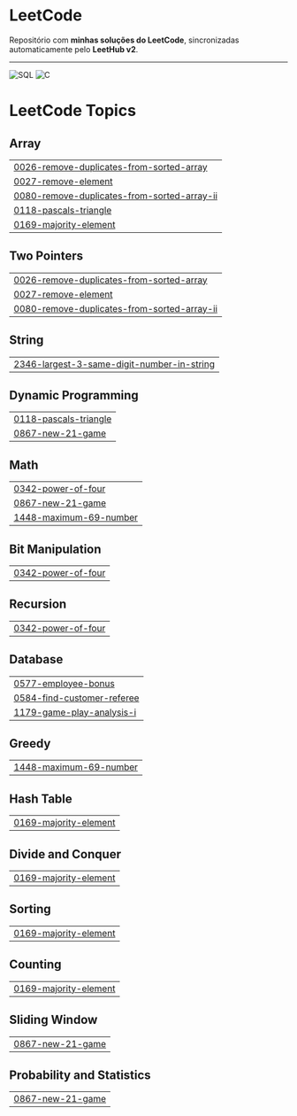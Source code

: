 # LeetCode

Repositório com **minhas soluções do LeetCode**, sincronizadas automaticamente pelo **LeetHub v2**.

---

![SQL](https://img.shields.io/badge/SQL-025E8C?style=for-the-badge&logo=postgresql&logoColor=white)
![C](https://img.shields.io/badge/C-00599C?style=for-the-badge&logo=c&logoColor=white)


<!---LeetCode Topics Start-->
# LeetCode Topics
## Array
|  |
| ------- |
| [0026-remove-duplicates-from-sorted-array](https://github.com/Scarlateli/LeetCode/tree/master/0026-remove-duplicates-from-sorted-array) |
| [0027-remove-element](https://github.com/Scarlateli/LeetCode/tree/master/0027-remove-element) |
| [0080-remove-duplicates-from-sorted-array-ii](https://github.com/Scarlateli/LeetCode/tree/master/0080-remove-duplicates-from-sorted-array-ii) |
| [0118-pascals-triangle](https://github.com/Scarlateli/LeetCode/tree/master/0118-pascals-triangle) |
| [0169-majority-element](https://github.com/Scarlateli/LeetCode/tree/master/0169-majority-element) |
## Two Pointers
|  |
| ------- |
| [0026-remove-duplicates-from-sorted-array](https://github.com/Scarlateli/LeetCode/tree/master/0026-remove-duplicates-from-sorted-array) |
| [0027-remove-element](https://github.com/Scarlateli/LeetCode/tree/master/0027-remove-element) |
| [0080-remove-duplicates-from-sorted-array-ii](https://github.com/Scarlateli/LeetCode/tree/master/0080-remove-duplicates-from-sorted-array-ii) |
## String
|  |
| ------- |
| [2346-largest-3-same-digit-number-in-string](https://github.com/Scarlateli/LeetCode/tree/master/2346-largest-3-same-digit-number-in-string) |
## Dynamic Programming
|  |
| ------- |
| [0118-pascals-triangle](https://github.com/Scarlateli/LeetCode/tree/master/0118-pascals-triangle) |
| [0867-new-21-game](https://github.com/Scarlateli/LeetCode/tree/master/0867-new-21-game) |
## Math
|  |
| ------- |
| [0342-power-of-four](https://github.com/Scarlateli/LeetCode/tree/master/0342-power-of-four) |
| [0867-new-21-game](https://github.com/Scarlateli/LeetCode/tree/master/0867-new-21-game) |
| [1448-maximum-69-number](https://github.com/Scarlateli/LeetCode/tree/master/1448-maximum-69-number) |
## Bit Manipulation
|  |
| ------- |
| [0342-power-of-four](https://github.com/Scarlateli/LeetCode/tree/master/0342-power-of-four) |
## Recursion
|  |
| ------- |
| [0342-power-of-four](https://github.com/Scarlateli/LeetCode/tree/master/0342-power-of-four) |
## Database
|  |
| ------- |
| [0577-employee-bonus](https://github.com/Scarlateli/LeetCode/tree/master/0577-employee-bonus) |
| [0584-find-customer-referee](https://github.com/Scarlateli/LeetCode/tree/master/0584-find-customer-referee) |
| [1179-game-play-analysis-i](https://github.com/Scarlateli/LeetCode/tree/master/1179-game-play-analysis-i) |
## Greedy
|  |
| ------- |
| [1448-maximum-69-number](https://github.com/Scarlateli/LeetCode/tree/master/1448-maximum-69-number) |
## Hash Table
|  |
| ------- |
| [0169-majority-element](https://github.com/Scarlateli/LeetCode/tree/master/0169-majority-element) |
## Divide and Conquer
|  |
| ------- |
| [0169-majority-element](https://github.com/Scarlateli/LeetCode/tree/master/0169-majority-element) |
## Sorting
|  |
| ------- |
| [0169-majority-element](https://github.com/Scarlateli/LeetCode/tree/master/0169-majority-element) |
## Counting
|  |
| ------- |
| [0169-majority-element](https://github.com/Scarlateli/LeetCode/tree/master/0169-majority-element) |
## Sliding Window
|  |
| ------- |
| [0867-new-21-game](https://github.com/Scarlateli/LeetCode/tree/master/0867-new-21-game) |
## Probability and Statistics
|  |
| ------- |
| [0867-new-21-game](https://github.com/Scarlateli/LeetCode/tree/master/0867-new-21-game) |
<!---LeetCode Topics End-->